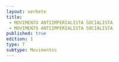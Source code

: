 ```yaml
---
layout: verbete
title:
 - MOVIMENTO ANTIIMPERIALISTA SOCIALISTA
 - MOVIMENTO ANTIIMPERIALISTA SOCIALISTA
published: true
edition: 1  
type: T
subtype: Movimentos
---
```


